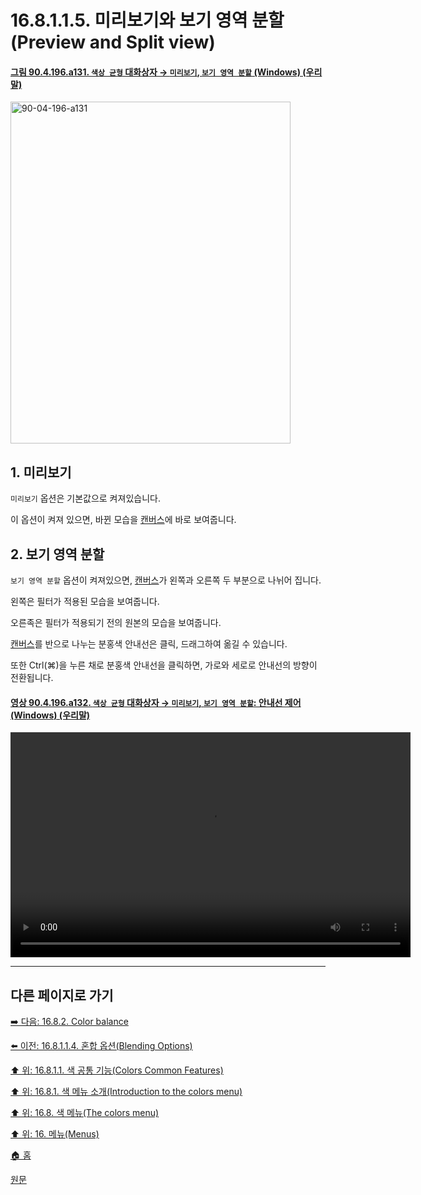 # 16.8.1.1.5. 미리보기와 보기 영역 분할(Preview and Split view)

<a id="90-04-196-a131"></a>

#### [그림 90.4.196.a131. `색상 균형` 대화상자 → `미리보기`, `보기 영역 분할` (Windows) (우리말)](./90-04-0196-color_balance.md#90-04-196-a131)
<img width="448" height="547" alt="90-04-196-a131" src="https://github.com/user-attachments/assets/15096ffd-14de-42c0-9d7c-8cd1d69ab6ee" />

<a id="16-08-01-01-05-s1"></a>

## 1. 미리보기
`미리보기` 옵션은 기본값으로 켜져있습니다.

이 옵션이 켜져 있으면, 바뀐 모습을 [캔버스](./19-glossaryx-canvas.md)에 바로 보여줍니다.

<a id="16-08-01-01-05-s2"></a>

## 2. 보기 영역 분할
`보기 영역 분할` 옵션이 켜져있으면, [캔버스](./19-glossaryx-canvas.md)가 왼쪽과 오른쪽 두 부분으로 나뉘어 집니다.

왼쪽은 필터가 적용된 모습을 보여줍니다.

오른족은 필터가 적용되기 전의 원본의 모습을 보여줍니다.

[캔버스](./19-glossaryx-canvas.md)를 반으로 나누는 분홍색 안내선은 클릭, 드래그하여 옮길 수 있습니다. 

또한 Ctrl(⌘)을 누른 채로 분홍색 안내선을 클릭하면, 가로와 세로로 안내선의 방향이 전환됩니다.

<a id="90-04-196-a132"></a>

#### [영상 90.4.196.a132. `색상 균형` 대화상자 → `미리보기`, `보기 영역 분할`: 안내선 제어 (Windows) (우리말)](./90-04-0196-color_balance.md#90-04-196-a132)
<video controls="controls" width="640" height="360" src="https://github.com/user-attachments/assets/7d6ae156-c154-488f-ac5a-855380272401"></video>

***

## 다른 페이지로 가기

[➡️ 다음: 16.8.2. Color balance](./16-08-02-color-balance.md)

[⬅️ 이전: 16.8.1.1.4. 혼합 옵션(Blending Options)](./16-08-01-01-04-blending_options.md)

[⬆️ 위: 16.8.1.1. 색 공통 기능(Colors Common Features)](./16-08-01-01-00-colors_common_features.md)

[⬆️ 위: 16.8.1. 색 메뉴 소개(Introduction to the colors menu)](./16-08-01-00-introduction-to-the-colors-menu.md)

[⬆️ 위: 16.8. 색 메뉴(The colors menu)](./16-08-00-the-colors-menu.md)

[⬆️ 위: 16. 메뉴(Menus)](./16-00-menus.md)

[🏠 홈](./00-home.md)

[원문](https://docs.gimp.org/2.10/ko/gimp-colors-menu.html#colors-common-features)